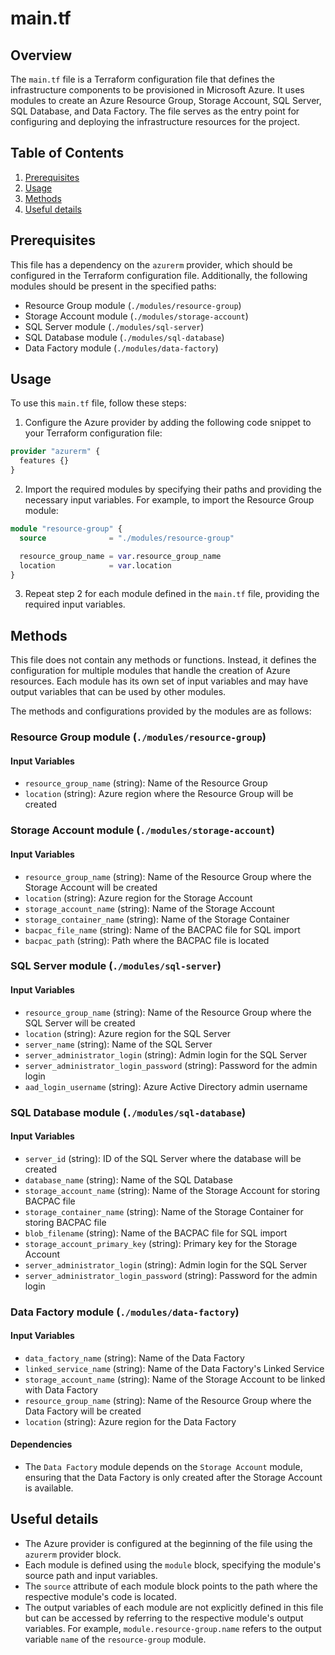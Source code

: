 # main.tf
## Overview
The `main.tf` file is a Terraform configuration file that defines the infrastructure components to be provisioned in Microsoft Azure. It uses modules to create an Azure Resource Group, Storage Account, SQL Server, SQL Database, and Data Factory. The file serves as the entry point for configuring and deploying the infrastructure resources for the project.

## Table of Contents
1. [Prerequisites](#prerequisites)
2. [Usage](#usage)
3. [Methods](#methods)
4. [Useful details](#properties)

## Prerequisites
This file has a dependency on the `azurerm` provider, which should be configured in the Terraform configuration file. Additionally, the following modules should be present in the specified paths:
- Resource Group module (`./modules/resource-group`)
- Storage Account module (`./modules/storage-account`)
- SQL Server module (`./modules/sql-server`)
- SQL Database module (`./modules/sql-database`)
- Data Factory module (`./modules/data-factory`)

## Usage
To use this `main.tf` file, follow these steps:
1. Configure the Azure provider by adding the following code snippet to your Terraform configuration file:
```terraform
provider "azurerm" {
  features {}
}
```
2. Import the required modules by specifying their paths and providing the necessary input variables. For example, to import the Resource Group module:
```terraform
module "resource-group" {
  source              = "./modules/resource-group"

  resource_group_name = var.resource_group_name
  location            = var.location
}
```
3. Repeat step 2 for each module defined in the `main.tf` file, providing the required input variables.

## Methods
This file does not contain any methods or functions. Instead, it defines the configuration for multiple modules that handle the creation of Azure resources. Each module has its own set of input variables and may have output variables that can be used by other modules.

The methods and configurations provided by the modules are as follows:

### Resource Group module (`./modules/resource-group`)
#### Input Variables
- `resource_group_name` (string): Name of the Resource Group
- `location` (string): Azure region where the Resource Group will be created

### Storage Account module (`./modules/storage-account`)
#### Input Variables
- `resource_group_name` (string): Name of the Resource Group where the Storage Account will be created
- `location` (string): Azure region for the Storage Account
- `storage_account_name` (string): Name of the Storage Account
- `storage_container_name` (string): Name of the Storage Container
- `bacpac_file_name` (string): Name of the BACPAC file for SQL import
- `bacpac_path` (string): Path where the BACPAC file is located

### SQL Server module (`./modules/sql-server`)
#### Input Variables
- `resource_group_name` (string): Name of the Resource Group where the SQL Server will be created
- `location` (string): Azure region for the SQL Server
- `server_name` (string): Name of the SQL Server
- `server_administrator_login` (string): Admin login for the SQL Server
- `server_administrator_login_password` (string): Password for the admin login
- `aad_login_username` (string): Azure Active Directory admin username

### SQL Database module (`./modules/sql-database`)
#### Input Variables
- `server_id` (string): ID of the SQL Server where the database will be created
- `database_name` (string): Name of the SQL Database
- `storage_account_name` (string): Name of the Storage Account for storing BACPAC file
- `storage_container_name` (string): Name of the Storage Container for storing BACPAC file
- `blob_filename` (string): Name of the BACPAC file for SQL import
- `storage_account_primary_key` (string): Primary key for the Storage Account
- `server_administrator_login` (string): Admin login for the SQL Server
- `server_administrator_login_password` (string): Password for the admin login

### Data Factory module (`./modules/data-factory`)
#### Input Variables
- `data_factory_name` (string): Name of the Data Factory
- `linked_service_name` (string): Name of the Data Factory's Linked Service
- `storage_account_name` (string): Name of the Storage Account to be linked with Data Factory
- `resource_group_name` (string): Name of the Resource Group where the Data Factory will be created
- `location` (string): Azure region for the Data Factory

#### Dependencies
- The `Data Factory` module depends on the `Storage Account` module, ensuring that the Data Factory is only created after the Storage Account is available.

## Useful details
- The Azure provider is configured at the beginning of the file using the `azurerm` provider block.
- Each module is defined using the `module` block, specifying the module's source path and input variables.
- The `source` attribute of each module block points to the path where the respective module's code is located.
- The output variables of each module are not explicitly defined in this file but can be accessed by referring to the respective module's output variables. For example, `module.resource-group.name` refers to the output variable `name` of the `resource-group` module.
